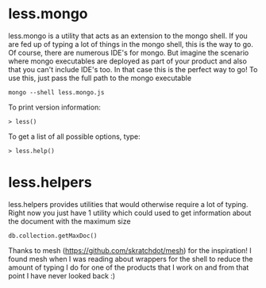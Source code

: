 # less.mongo

less.mongo is a utility that acts as an extension to the mongo shell. If you are fed up of typing a lot of things in the mongo shell, this is the way to go. Of course, there are numerous IDE's for mongo. But imagine the scenario where mongo executables are deployed as part of your product and also that you can't include IDE's too. In that case this is the perfect way to go! To use this, just pass the full path to the mongo executable

```text
mongo --shell less.mongo.js
```

To print version information:

```jscript
> less()
```

To get a list of all possible options, type:

```jscript
> less.help()
```

# less.helpers

less.helpers provides utilities that would otherwise require a lot of typing. Right now you just have 1 utility which could used to get information about the document with the maximum size

```jscript
db.collection.getMaxDoc()
```

Thanks to mesh (https://github.com/skratchdot/mesh) for the inspiration! I found mesh when I was reading about wrappers for the shell to reduce the amount of typing I do for one of the products that I work on and from that point I have never looked back :)
